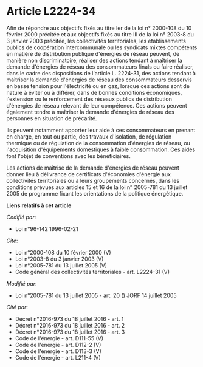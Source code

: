 # Article L2224-34

Afin de répondre aux objectifs fixés au titre Ier de la loi n° 2000-108 du 10 février 2000 précitée et aux objectifs fixés au
titre III de la loi n° 2003-8 du 3 janvier 2003 précitée, les collectivités territoriales, les établissements publics de
coopération intercommunale ou les syndicats mixtes compétents en matière de distribution publique d'énergies de réseau
peuvent, de manière non discriminatoire, réaliser des actions tendant à maîtriser la demande d'énergies de réseau des
consommateurs finals ou faire réaliser, dans le cadre des dispositions de l'article L. 2224-31, des actions tendant à
maîtriser la demande d'énergies de réseau des consommateurs desservis en basse tension pour l'électricité ou en gaz, lorsque
ces actions sont de nature à éviter ou à différer, dans de bonnes conditions économiques, l'extension ou le renforcement des
réseaux publics de distribution d'énergies de réseau relevant de leur compétence. Ces actions peuvent également tendre à
maîtriser la demande d'énergies de réseau des personnes en situation de précarité. 

Ils peuvent notamment apporter leur aide à ces consommateurs en prenant en charge, en tout ou partie, des travaux
d'isolation, de régulation thermique ou de régulation de la consommation d'énergies de réseau, ou l'acquisition d'équipements
domestiques à faible consommation. Ces aides font l'objet de conventions avec les bénéficiaires. 

Les actions de maîtrise de la demande d'énergies de réseau peuvent donner lieu à délivrance de certificats d'économies
d'énergie aux collectivités territoriales ou à leurs groupements concernés, dans les conditions prévues aux articles 15 et 16
de la loi n° 2005-781 du 13 juillet 2005 de programme fixant les orientations de la politique énergétique.

**Liens relatifs à cet article**

_Codifié par_:

  - Loi n°96-142 1996-02-21

_Cite_:

  - Loi n°2000-108 du 10 février 2000 (V)
  - Loi n°2003-8 du 3 janvier 2003 (V)
  - Loi n°2005-781 du 13 juillet 2005 (V)
  - Code général des collectivités territoriales - art. L2224-31 (V)

_Modifié par_:

  - Loi n°2005-781 du 13 juillet 2005 - art. 20 () JORF 14 juillet 2005

_Cité par_:

  - Décret n°2016-973 du 18 juillet 2016 - art. 1
  - Décret n°2016-973 du 18 juillet 2016 - art. 2
  - Décret n°2016-973 du 18 juillet 2016 - art. 3
  - Code de l'énergie - art. D111-55 (V)
  - Code de l'énergie - art. D112-2 (V)
  - Code de l'énergie - art. D113-3 (V)
  - Code de l'énergie - art. L211-4 (V)
